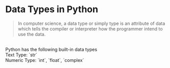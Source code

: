 # Data Types in Python
> In computer science, a data type or simply type is an attribute of data which tells the compiler or interpreter how the programmer intend to use the data.

<br>
Python has the following built-in data types<br>
Text Type: `str` <br>
Numeric Type: `int`, `float`, `complex` <br>
<!-- <img width=1000px src="https://upload.wikimedia.org/wikipedia/commons/thumb/1/10/Python_3._The_standard_type_hierarchy.png/636px-Python_3._The_standard_type_hierarchy.png"> -->
